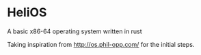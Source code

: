 # HeliOS
A basic x86-64 operating system written in rust


Taking inspiration from http://os.phil-opp.com/ for the initial steps.
